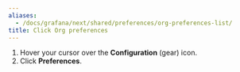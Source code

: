 ```yaml
---
aliases:
  - /docs/grafana/next/shared/preferences/org-preferences-list/
title: Click Org preferences
---
```


1. Hover your cursor over the **Configuration** (gear) icon.
1. Click **Preferences**.
